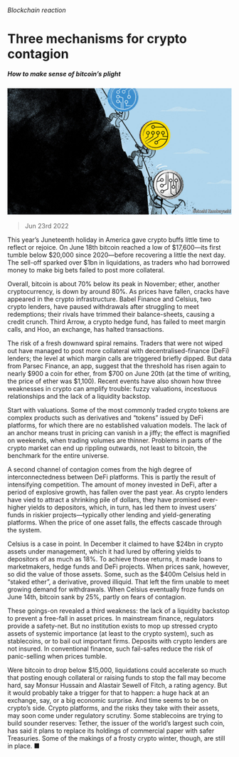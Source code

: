 ###### Blockchain reaction

# Three mechanisms for crypto contagion 

##### How to make sense of bitcoin’s plight 

![image](images/20220625_FND001.jpg) 

> Jun 23rd 2022 

This year’s Juneteenth holiday in America gave crypto buffs little time to reflect or rejoice. On June 18th bitcoin reached a low of $17,600—its first tumble below $20,000 since 2020—before recovering a little the next day. The sell-off sparked over $1bn in liquidations, as traders who had borrowed money to make big bets failed to post more collateral. 

Overall, bitcoin is about 70% below its peak in November; ether, another cryptocurrency, is down by around 80%. As prices have fallen, cracks have appeared in the crypto infrastructure. Babel Finance and Celsius, two crypto lenders, have paused withdrawals after struggling to meet redemptions; their rivals have trimmed their balance-sheets, causing a credit crunch. Third Arrow, a crypto hedge fund, has failed to meet margin calls, and Hoo, an exchange, has halted transactions. 

The risk of a fresh downward spiral remains. Traders that were not wiped out have managed to post more collateral with decentralised-finance (DeFi) lenders; the level at which margin calls are triggered briefly dipped. But data from Parsec Finance, an app, suggest that the threshold has risen again to nearly $900 a coin for ether, from $700 on June 20th (at the time of writing, the price of ether was $1,100). Recent events have also shown how three weaknesses in crypto can amplify trouble: fuzzy valuations, incestuous relationships and the lack of a liquidity backstop. 

Start with valuations. Some of the most commonly traded crypto tokens are complex products such as derivatives and “tokens” issued by DeFi platforms, for which there are no established valuation models. The lack of an anchor means trust in pricing can vanish in a jiffy; the effect is magnified on weekends, when trading volumes are thinner. Problems in parts of the crypto market can end up rippling outwards, not least to bitcoin, the benchmark for the entire universe. 

A second channel of contagion comes from the high degree of interconnectedness between DeFi platforms. This is partly the result of intensifying competition. The amount of money invested in DeFi, after a period of explosive growth, has fallen over the past year. As crypto lenders have vied to attract a shrinking pile of dollars, they have promised ever-higher yields to depositors, which, in turn, has led them to invest users’ funds in riskier projects—typically other lending and yield-generating platforms. When the price of one asset falls, the effects cascade through the system. 

Celsius is a case in point. In December it claimed to have $24bn in crypto assets under management, which it had lured by offering yields to depositors of as much as 18%. To achieve those returns, it made loans to marketmakers, hedge funds and DeFi projects. When prices sank, however, so did the value of those assets. Some, such as the $400m Celsius held in “staked ether”, a derivative, proved illiquid. That left the firm unable to meet growing demand for withdrawals. When Celsius eventually froze funds on June 14th, bitcoin sank by 25%, partly on fears of contagion.

These goings-on revealed a third weakness: the lack of a liquidity backstop to prevent a free-fall in asset prices. In mainstream finance, regulators provide a safety-net. But no institution exists to mop up stressed crypto assets of systemic importance (at least to the crypto system), such as stablecoins, or to bail out important firms. Deposits with crypto lenders are not insured. In conventional finance, such fail-safes reduce the risk of panic-selling when prices tumble. 

Were bitcoin to drop below $15,000, liquidations could accelerate so much that posting enough collateral or raising funds to stop the fall may become hard, say Monsur Hussain and Alastair Sewell of Fitch, a rating agency. But it would probably take a trigger for that to happen: a huge hack at an exchange, say, or a big economic surprise. And time seems to be on crypto’s side. Crypto platforms, and the risks they take with their assets, may soon come under regulatory scrutiny. Some stablecoins are trying to build sounder reserves: Tether, the issuer of the world’s largest such coin, has said it plans to replace its holdings of commercial paper with safer Treasuries. Some of the makings of a frosty crypto winter, though, are still in place. ■


